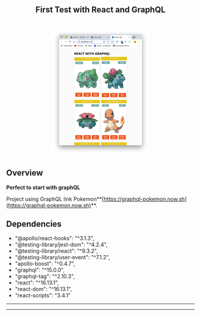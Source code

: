 
<h2 align="center">
	First Test with React and GraphQL
</h2>

<h1 align="center">
<img
		width="260"
		alt="pokemon"
		src="https://github.com/Regisnut/PokemonGraphQL/blob/master/src/preview/pokemon.png">
</h1>

## Overview

**Perfect to start with graphQL**

Project using GraphQL link Pokemon**[https://graphql-pokemon.now.sh](https://graphql-pokemon.now.sh)**.



## Dependencies

- "@apollo/react-hooks": "^3.1.3",
- "@testing-library/jest-dom": "^4.2.4",
- "@testing-library/react": "^9.3.2",
- "@testing-library/user-event": "^7.1.2",
- "apollo-boost": "^0.4.7",
- "graphql": "^15.0.0",
- "graphql-tag": "^2.10.3",
- "react": "^16.13.1",
- "react-dom": "^16.13.1",
- "react-scripts": "3.4.1"

---

---